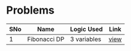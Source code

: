 # Problems

SNo | Name | Logic Used | Link |
----|------|------------|------|
1 | Fibonacci DP | 3 variables | [view](fibonacci_dp.cpp)